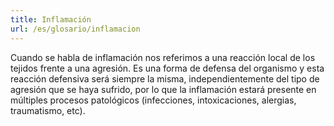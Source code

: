 ```yaml
---
title: Inflamación
url: /es/glosario/inflamacion
---
```


Cuando se habla de inflamación nos referimos a una reacción local de los tejidos frente a una agresión. Es una forma de defensa del organismo y esta reacción defensiva será siempre la misma, independientemente del tipo de agresión que se haya sufrido, por lo que la inflamación estará presente en múltiples procesos patológicos (infecciones, intoxicaciones, alergias, traumatismo, etc).